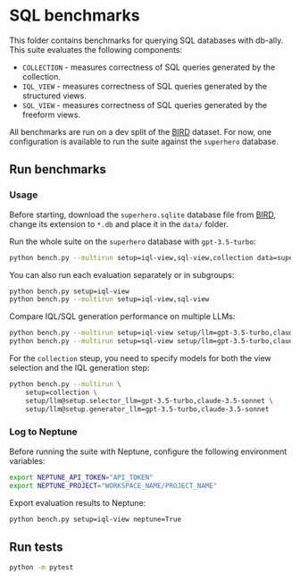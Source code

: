 # SQL benchmarks

This folder contains benchmarks for querying SQL databases with db-ally. This suite evaluates the following components:

- `COLLECTION` - measures correctness of SQL queries generated by the collection.
- `IQL_VIEW` - measures correctness of SQL queries generated by the structured views.
- `SQL_VIEW` - measures correctness of SQL queries generated by the freeform views.

All benchmarks are run on a dev split of the [BIRD](https://bird-bench.github.io/) dataset. For now, one configuration is available to run the suite against the `superhero` database.

## Run benchmarks

### Usage

Before starting, download the `superhero.sqlite` database file from [BIRD](https://bird-bench.github.io/), change its extension to `*.db` and place it in the `data/` folder.

Run the whole suite on the `superhero` database with `gpt-3.5-turbo`:

```bash
python bench.py --multirun setup=iql-view,sql-view,collection data=superhero
```

You can also run each evaluation separately or in subgroups:

```bash
python bench.py setup=iql-view
python bench.py --multirun setup=iql-view,sql-view
```

Compare IQL/SQL generation performance on multiple LLMs:

```bash
python bench.py --multirun setup=iql-view setup/llm=gpt-3.5-turbo,claude-3.5-sonnet
python bench.py --multirun setup=sql-view setup/llm=gpt-3.5-turbo,claude-3.5-sonnet
```

For the `collection` steup, you need to specify models for both the view selection and the IQL generation step:

```bash
python bench.py --multirun \
    setup=collection \
    setup/llm@setup.selector_llm=gpt-3.5-turbo,claude-3.5-sonnet \
    setup/llm@setup.generator_llm=gpt-3.5-turbo,claude-3.5-sonnet
```

### Log to Neptune

Before running the suite with Neptune, configure the following environment variables:

```bash
export NEPTUNE_API_TOKEN="API_TOKEN"
export NEPTUNE_PROJECT="WORKSPACE_NAME/PROJECT_NAME"
```

Export evaluation results to Neptune:

```bash
python bench.py setup=iql-view neptune=True
```

## Run tests

```bash
python -m pytest
```
